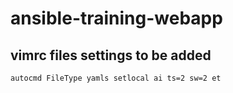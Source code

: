 # ansible-training-webapp
## vimrc files settings to be added
```
autocmd FileType yamls setlocal ai ts=2 sw=2 et 
```
